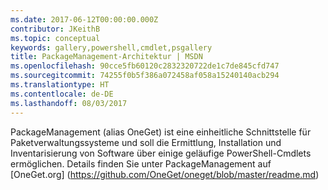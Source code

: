 ```yaml
---
ms.date: 2017-06-12T00:00:00.000Z
contributor: JKeithB
ms.topic: conceptual
keywords: gallery,powershell,cmdlet,psgallery
title: PackageManagement-Architektur | MSDN
ms.openlocfilehash: 90cce5fb60120c2832320722de1c7de845cfd747
ms.sourcegitcommit: 74255f0b5f386a072458af058a15240140acb294
ms.translationtype: HT
ms.contentlocale: de-DE
ms.lasthandoff: 08/03/2017
---
```

PackageManagement (alias OneGet) ist eine einheitliche Schnittstelle für Paketverwaltungssysteme und soll die Ermittlung, Installation und Inventarisierung von Software über einige geläufige PowerShell-Cmdlets ermöglichen. Details finden Sie unter PackageManagement auf [OneGet.org] (https://github.com/OneGet/oneget/blob/master/readme.md)

